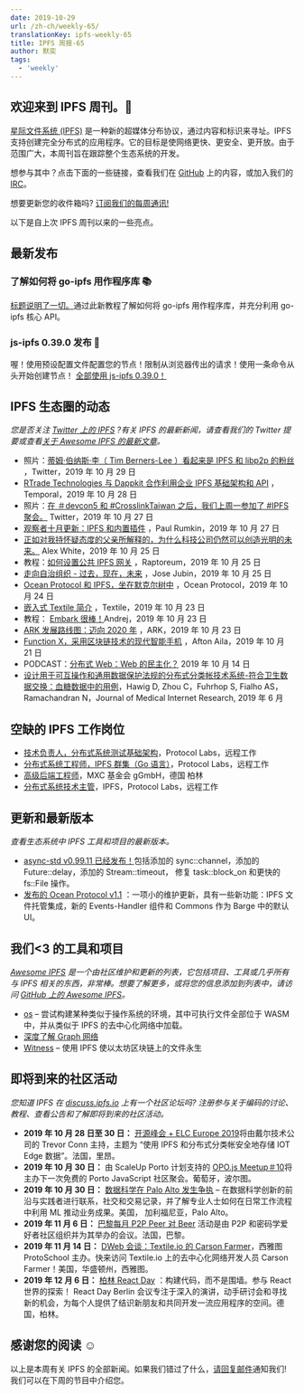 ```yaml
---
date: 2019-10-29
url: /zh-ch/weekly-65/
translationKey: ipfs-weekly-65
title: IPFS 周报-65
author: 默奕
tags:
  - 'weekly'
---
```


## 欢迎来到 IPFS 周刊。👋

[星际文件系统 (IPFS)](https://ipfs.io/) 是一种新的超媒体分布协议，通过内容和标识来寻址。IPFS 支持创建完全分布式的应用程序。它的目标是使网络更快、更安全、更开放。由于范围广大，本周刊旨在跟踪整个生态系统的开发。

想参与其中？点击下面的一些链接，查看我们在 [GitHub](https://github.com/ipfs) 上的内容，或加入我们的 [IRC](https://riot.im/app/#/room/#ipfs:matrix.org)。

想要更新您的收件箱吗? [订阅我们的每周通讯!](http://eepurl.com/gL2Pi5)

以下是自上次 IPFS 周刊以来的一些亮点。

## 最新发布

### 了解如何将 go-ipfs 用作程序库 📚

[标题说明了一切。](https://blog.ipfs.io/073-go-ipfs-as-a-library/)通过此新教程了解如何将 go-ipfs 用作程序库，并充分利用 go-ipfs 核心 API。

### js-ipfs 0.39.0 发布 🎉

喔！使用预设配置文件配置您的节点！限制从浏览器传出的请求！使用一条命令从头开始创建节点！ [全部使用 js-ipfs 0.39.0！](https://blog.ipfs.io/071-js-ipfs-0-39/)

## IPFS 生态圈的动态

_您是否关注 [Twitter 上的 IPFS](https://twitter.com/IPFSbot) ?有关 IPFS 的最新新闻，请查看我们的 Twitter 提要或查看[关于 Awesome IPFS 的最新文章](https://awesome.ipfs.io/articles/)。_

- 照片：[蒂姆·伯纳斯·李（ Tim Berners-Lee ）看起来是 IPFS 和 libp2p 的粉丝](https://twitter.com/sgrasmann/status/1189194596544200708/photo/1) ，Twitter，2019 年 10 月 29 日
- [RTrade Technologies 与 Dappkit 合作利用企业 IPFS 基础架构和 API](https://medium.com/temporal-cloud/rtrade-technologies-partners-with-dappkit-utilizing-enterprise-ipfs-infrastructure-apis-7c9b67fdb589) ，Temporal，2019 年 10 月 28 日
- 照片：[在 ＃devcon5 和 #CrosslinkTaiwan 之后，我们上周一参加了 #IPFS 聚会。](https://twitter.com/pswu11/status/1188403475471831042) Twitter，2019 年 10 月 27 日
- [观察者十月更新：IPFS 和内置插件](https://medium.com/@rumkin/observer-october-update-ipfs-and-built-ins-6a821fe2a42d) ，Paul Rumkin，2019 年 10 月 27 日
- [正如对我持怀疑态度的父亲所解释的，为什么科技公司仍然可以创造光明的未来。](https://medium.com/datadriveninvestor/why-tech-can-still-create-a-bright-future-as-explained-to-my-skeptical-father-f3a6e6dc960) Alex White，2019 年 10 月 25 日
- 教程：[如何设置公共 IPFS 网关](https://raptoreum.com/blog/how-to-set-up-a-public-ipfs-gateway/) ，Raptoreum，2019 年 10 月 25 日
- [走向自治组织 - 过去，现在，未来](https://medium.com/a-mma/towards-autonomous-organizations-past-present-future-9b66612507e6) ，Jose Jubin，2019 年 10 月 25 日
- [Ocean Protocol 和 IPFS，坐在默克尔树中](https://blog.oceanprotocol.com/ocean-ipfs-integration-store-asset-files-43c623c356d7) ，Ocean Protocol，2019 年 10 月 24 日
- [嵌入式 Textile 简介](https://blog.textile.io/introducing-embeddable-textile/) ，Textile，2019 年 10 月 23 日
- 教程： [Embark 很棒！](https://medium.com/@andrej.rakic.97/embark-is-awesome-9eee74fdfb4f)Andrej，2019 年 10 月 23 日
- [ARK 发展路线图：迈向 2020 年](https://blog.ark.io/ark-development-roadmap-moving-towards-2020-36d5e78a1dfe) ，ARK，2019 年 10 月 23 日
- [Function X，采用区块链技术的现代智能手机](https://medium.com/@ailaafton2/function-x-a-modern-smartphone-with-blockchain-technology-c7194615f931) ，Afton Aila，2019 年 10 月 21 日
- PODCAST：[分布式 Web：Web 的民主化？](https://www.innoq.com/de/podcast/068-distributed-web/) 2019 年 10 月 14 日
- [设计用于可互操作和通用数据保护法规的分布式分类帐技术系统-符合卫生数据交换：血糖数据中的用例](https://www.jmir.org/2019/6/e13665/)，Hawig D, Zhou C，Fuhrhop S, Fialho AS，Ramachandran N，Journal of Medical Internet Research, 2019 年 6 月

## 空缺的 IPFS 工作岗位

- [技术负责人，分布式系统测试基础架构](https://jobs.lever.co/protocol/1ef5b878-573d-44fc-9fe6-c3745597c1fd)，Protocol Labs，远程工作
- [分布式系统工程师，IPFS 群集（Go 语言）](https://jobs.lever.co/protocol/29207ca7-76a4-470f-b94a-e24244f9adc1)，Protocol Labs，远程工作
- [高级后端工程师](https://www.golangprojects.com/golang-go-job-dcr-Senior-Backend-Engineer-Berlin-MXC-Foundation-gGmbH.html)，MXC 基金会 gGmbH，德国 柏林
- [分布式系统技术主管](https://jobs.lever.co/protocol/9283f9b0-de64-4e1f-a221-5d02b0202198)，IPFS，Protocol Labs，远程工作

## 更新和最新版本

_查看生态系统中 IPFS 工具和项目的最新版本。_

- [async-std v0.99.11 已经发布！](https://github.com/async-rs/async-std/releases/tag/v0.99.11)包括添加的 sync::channel，添加的 Future::delay，添加的 Stream::timeout， 修复 task::block_on 和更快的 fs::File 操作。
- [发布的 Ocean Protocol v1.1](https://blog.oceanprotocol.com/ocean-protocol-v1-1-released-2a8bedc0466d) ：一项小的维护更新，具有一些新功能：IPFS 文件托管集成，新的 Events-Handler 组件和 Commons 作为 Barge 中的默认 UI。

## 我们<3 的工具和项目

_[Awesome IPFS](https://awesome.ipfs.io/) 是一个由社区维护和更新的列表，它包括项目、工具或几乎所有与 IPFS 相关的东西，非常棒。想要了解更多，或将您的信息添加到列表中，请访问 [GitHub 上的 Awesome IPFS](https://github.com/ipfs/awesome-ipfs)。_

- [os](https://github.com/tomaka/os/) – 尝试构建某种类似于操作系统的环境，其中可执行文件全部位于 WASM 中，并从类似于 IPFS 的去中心化网络中加载。
- [深度了解 Graph 网络](https://thegraph.com/blog/the-graph-network-in-depth-part-1)
- [Witness](https://witnessdb.com/home) – 使用 IPFS 使以太坊区块链上的文件永生

## 即将到来的社区活动

_您知道 IPFS 在 [discuss.ipfs.io](https://discuss.ipfs.io/) 上有一个社区论坛吗? 注册参与关于编码的讨论、教程、查看公告和了解即将到来的社区活动。_

- **2019 年 10 月 28 日至 30 日：** [开源峰会 + ELC Europe 2019](https://osseu19.sched.com/event/TLD8)将由戴尔技术公司的 Trevor Conn 主持，主题为 “使用 IPFS 和分布式分类帐安全地存储 IOT Edge 数据”。法国，里昂。
- **2019 年 10 月 30 日：** 由 ScaleUp Porto 计划支持的 [OPO.js Meetup＃10](https://www.meetup.com/opo-js/events/265502030/)将主办下一次免费的 Porto JavaScript 社区聚会。葡萄牙，波尔图。
- **2019 年 10 月 30 日：** [数据科学在 Palo Alto 发生争执](https://events.attend.com/f/1383790393) – 在数据科学创新的前沿与实践者进行联系，社交和交易记录，并了解专业人士如何在日常工作流程中利用 ML 推动业务成果。美国， 加利福尼亚，Palo Alto。
- **2019 年 11 月 6 日：** [巴黎每月 P2P Peer 对 Beer](https://p2p.paris/en/event/monthly-2/) 活动是由 P2P 和密码学爱好者社区组织并为其举办的会议。法国，巴黎。
- **2019 年 11 月 14 日：** [DWeb 会谈：Textile.io 的 Carson Farmer](https://www.meetup.com/ProtoSchool-Seattle-Learn-to-Make-the-Decentralized-Web/events/263590720/)，西雅图 ProtoSchool 主办。快来访问 Textile.io 上的去中心化网络开发人员 Carson Farmer！美国，华盛顿州，西雅图。
- **2019 年 12 月 6 日：** [柏林 React Day](https://reactday.berlin/) ：构建代码，而不是围墙。参与 React 世界的探索！ React Day Berlin 会议专注于深入的演讲，动手研讨会和寻找新的机会，为每个人提供了结识新朋友和共同开发一流应用程序的空间。德国，柏林。

## 感谢您的阅读 ☺️

以上是本周有关 IPFS 的全部新闻。如果我们错过了什么，[请回复邮件](mailto:newsletter@ipfs.io)通知我们! 我们可以在下周的节目中介绍您。
